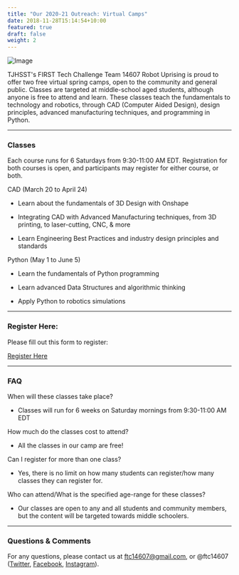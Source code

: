 ```yaml
---
title: "Our 2020-21 Outreach: Virtual Camps"
date: 2018-11-28T15:14:54+10:00
featured: true
draft: false
weight: 2
---
```


![Image](https://drive.google.com/uc?id=1wacZzh6Y8NJgH25lqtgEc0MMilGeuOis)

TJHSST's FIRST Tech Challenge Team 14607 Robot Uprising is proud to offer two free virtual spring camps, open to the community and general public. Classes are targeted at middle-school aged students, although anyone is free to attend and learn. These classes teach the fundamentals to technology and robotics, through CAD (Computer Aided Design), design principles, advanced manufacturing techniques, and programming in Python.

____________

### Classes

Each course runs for 6 Saturdays from 9:30-11:00 AM EDT. Registration for both courses is open, and participants may register for either course, or both. 

CAD (March 20 to April 24)

- Learn about the fundamentals of 3D Design with Onshape

- Integrating CAD with Advanced Manufacturing techniques, from 3D printing, to laser-cutting, CNC, & more

- Learn Engineering Best Practices and industry design principles and standards



Python (May 1 to June 5)

- Learn the fundamentals of Python programming

- Learn advanced Data Structures and algorithmic thinking

- Apply Python to robotics simulations
____________

### Register Here: 

Please fill out this form to register:

[Register Here](https://forms.gle/mv1KPMYqo1TC4NxA6) 
____________

### FAQ

When will these classes take place?

- Classes will run for 6 weeks on Saturday mornings from 9:30-11:00 AM EDT

How much do the classes cost to attend?

- All the classes in our camp are free!

Can I register for more than one class?

- Yes, there is no limit on how many students can register/how many classes they can register for. 

Who can attend/What is the specified age-range for these classes?

- Our classes are open to any and all students and community members, but the content will be targeted towards middle schoolers. 

____________

### Questions & Comments

For any questions, please contact us at ftc14607@gmail.com, or @ftc14607 ([Twitter](https://twitter.com/ftc14607), [Facebook](https://facebook.com/ftc14607), [Instagram](https://instagram.com/ftc14607)). 

